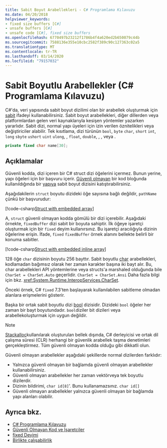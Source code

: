```yaml
---
title: Sabit Boyut Arabellekleri - C# Programlama Kılavuzu
ms.date: 04/20/2018
helpviewer_keywords:
- fixed size buffers [C#]
- unsafe buffers [C#]
- unsafe code [C#], fixed size buffers
ms.openlocfilehash: 6770497b23212f1786b4f4a620ed2b650079c44b
ms.sourcegitcommit: 7588136e355e10cbc2582f389c90c127363c02a5
ms.translationtype: MT
ms.contentlocale: tr-TR
ms.lasthandoff: 03/14/2020
ms.locfileid: "79157032"
---
```

# <a name="fixed-size-buffers-c-programming-guide"></a>Sabit Boyutlu Arabellekler (C# Programlama Kılavuzu)

C#'da, veri yapısında sabit boyut dizilimi olan bir arabellek oluşturmak için [sabit](../../language-reference/keywords/fixed-statement.md) ifadeyi kullanabilirsiniz. Sabit boyut arabellekleri, diğer dillerden veya platformlardan gelen veri kaynaklarıyla kesişen yöntemler yazarken yararlıdır. Sabit dizi, normal yapı üyeleri için izin verilen öznitelikleri veya değiştiriciler alabilir. Tek kısıtlama, dizi türünün `bool`, `byte` `char`, `short` `int`, `long` `sbyte` `ushort` `uint` `ulong`, , `float`, `double`, , , veya .

```csharp
private fixed char name[30];
```

## <a name="remarks"></a>Açıklamalar

Güvenli kodda, dizi içeren bir C# struct dizi öğelerini içermez. Bunun yerine, yapı öğeleri için bir başvuru içerir. [Güvenli olmayan](../../language-reference/keywords/unsafe.md) bir kod bloğunda kullanıldığında bir [yapıya](../../language-reference/builtin-types/struct.md) sabit boyut dizisini katıştırabilirsiniz.

Aşağıdakilerin `struct` boyutu dizideki öğe sayısına bağlı değildir, `pathName` çünkü bir başvurudur:

[!code-csharp[Struct with embedded array](../../../../samples/snippets/csharp/keywords/FixedKeywordExamples.cs#6)]

A, `struct` güvenli olmayan kodda gömülü bir dizi içerebilir. Aşağıdaki örnekte, `fixedBuffer` dizi sabit bir boyuta sahiptir. İlk öğeye işaretçi oluşturmak için bir `fixed` deyim kullanırsınız. Bu işaretçi aracılığıyla dizinin öğelerine erişin. İfade, `fixed` `fixedBuffer` örnek alanını bellekte belirli bir konuma sabitler.

[!code-csharp[Struct with embedded inline array](../../../../samples/snippets/csharp/keywords/FixedKeywordExamples.cs#7)]

128 öğe `char` dizisinin boyutu 256 bayttır. Sabit boyutlu [char](../../language-reference/builtin-types/char.md) arabellekleri, kodlamadan bağımsız olarak her zaman karakter başına iki bayt alır. Bu, char arabellekleri API yöntemlerine veya structs'a marshaled olduğunda bile `CharSet = CharSet.Auto` geçerlidir. `CharSet = CharSet.Ansi` Daha fazla bilgi için bkz. <xref:System.Runtime.InteropServices.CharSet>.

Önceki örnek, C# `fixed` 7.3'ten başlayarak kullanılabilen sabitleme olmadan alanlara erişmelerini gösterir.

Başka bir ortak sabit boyutlu dizi [bool](../../language-reference/builtin-types/bool.md) dizisidir. Dizideki `bool` öğeler her zaman bir bayt boyutundadır. `bool`diziler bit dizileri veya arabellekoluşturmak için uygun değildir.

> [!NOTE]
> [Stackalloc](../../language-reference/operators/stackalloc.md)kullanılarak oluşturulan bellek dışında, C# derleyicisi ve ortak dil çalışma süresi (CLR) herhangi bir güvenlik arabellek taşma denetimleri gerçekleştirmez. Tüm güvenli olmayan kodda olduğu gibi dikkatli olun.

Güvenli olmayan arabellekler aşağıdaki şekillerde normal dizilerden farklıdır:

- Yalnızca güvenli olmayan bir bağlamda güvenli olmayan arabellekler kullanabilirsiniz.
- Güvenli olmayan arabellekler her zaman vektörveya tek boyutlu dizilerdir.
- Dizinin bildirimi, `char id[8]`'. Bunu kullanamazsınız. `char id[]`
- Güvenli olmayan arabellekler yalnızca güvenli olmayan bir bağlamda yapı alanları olabilir.

## <a name="see-also"></a>Ayrıca bkz.

- [C# Programlama Kılavuzu](../index.md)
- [Güvenli Olmayan Kod ve İşaretçiler](index.md)
- [fixed Deyimi](../../language-reference/keywords/fixed-statement.md)
- [Birlikte çalışabilirlik](../interop/index.md)
